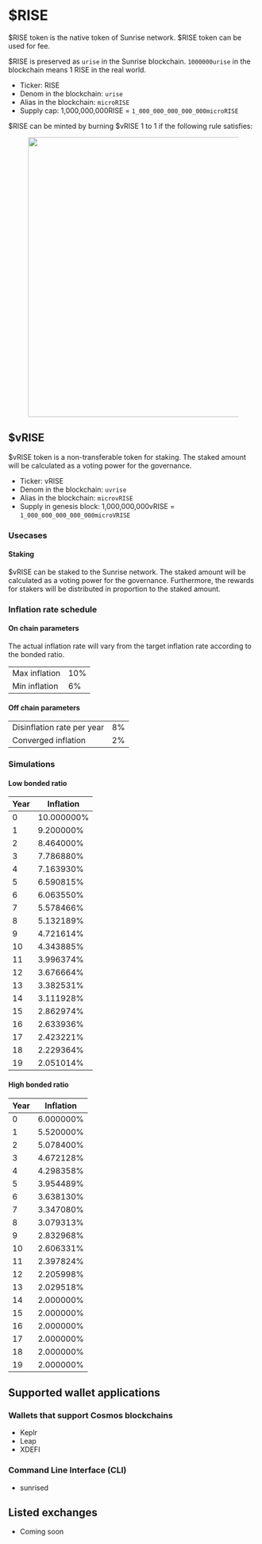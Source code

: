 # $RISE

$RISE token is the native token of Sunrise network. $RISE token can be used for fee.

$RISE is preserved as `urise` in the Sunrise blockchain. `1000000urise` in the blockchain means 1 RISE in the real world.

- Ticker: RISE
- Denom in the blockchain: `urise`
- Alias in the blockchain: `microRISE`
- Supply cap: 1,000,000,000RISE = `1_000_000_000_000_000microRISE`

$RISE can be minted by burning $vRISE 1 to 1 if the following rule satisfies:

<figure><img src="broken-reference" alt="" width="563"><figcaption></figcaption></figure>

## $vRISE

$vRISE token is a non-transferable token for staking. The staked amount will be calculated as a voting power for the governance.

- Ticker: vRISE
- Denom in the blockchain: `uvrise`
- Alias in the blockchain: `microvRISE`
- Supply in genesis block: 1,000,000,000vRISE = `1_000_000_000_000_000microVRISE`

### Usecases

#### Staking

$vRISE can be staked to the Sunrise network. The staked amount will be calculated as a voting power for the governance. Furthermore, the rewards for stakers will be distributed in proportion to the staked amount.

### Inflation rate schedule

#### On chain parameters

The actual inflation rate will vary from the target inflation rate according to the bonded ratio.

|               |     |
| ------------- | --- |
| Max inflation | 10% |
| Min inflation | 6%  |

#### Off chain parameters

|                            |     |
| -------------------------- | --- |
| Disinflation rate per year | 8%  |
| Converged inflation        | 2%  |

### Simulations

#### Low bonded ratio

| Year | Inflation  |
| ---- | ---------- |
| 0    | 10.000000% |
| 1    | 9.200000%  |
| 2    | 8.464000%  |
| 3    | 7.786880%  |
| 4    | 7.163930%  |
| 5    | 6.590815%  |
| 6    | 6.063550%  |
| 7    | 5.578466%  |
| 8    | 5.132189%  |
| 9    | 4.721614%  |
| 10   | 4.343885%  |
| 11   | 3.996374%  |
| 12   | 3.676664%  |
| 13   | 3.382531%  |
| 14   | 3.111928%  |
| 15   | 2.862974%  |
| 16   | 2.633936%  |
| 17   | 2.423221%  |
| 18   | 2.229364%  |
| 19   | 2.051014%  |

#### High bonded ratio

| Year | Inflation |
| ---- | --------- |
| 0    | 6.000000% |
| 1    | 5.520000% |
| 2    | 5.078400% |
| 3    | 4.672128% |
| 4    | 4.298358% |
| 5    | 3.954489% |
| 6    | 3.638130% |
| 7    | 3.347080% |
| 8    | 3.079313% |
| 9    | 2.832968% |
| 10   | 2.606331% |
| 11   | 2.397824% |
| 12   | 2.205998% |
| 13   | 2.029518% |
| 14   | 2.000000% |
| 15   | 2.000000% |
| 16   | 2.000000% |
| 17   | 2.000000% |
| 18   | 2.000000% |
| 19   | 2.000000% |

## Supported wallet applications

### Wallets that support Cosmos blockchains

- Keplr
- Leap
- XDEFI

### Command Line Interface (CLI)

- sunrised

## Listed exchanges

- Coming soon
